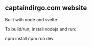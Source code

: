 ## captaindirgo.com website

Built with node and svelte.

To build/run, install nodejs and run:

  npm install
  npm run dev
  
